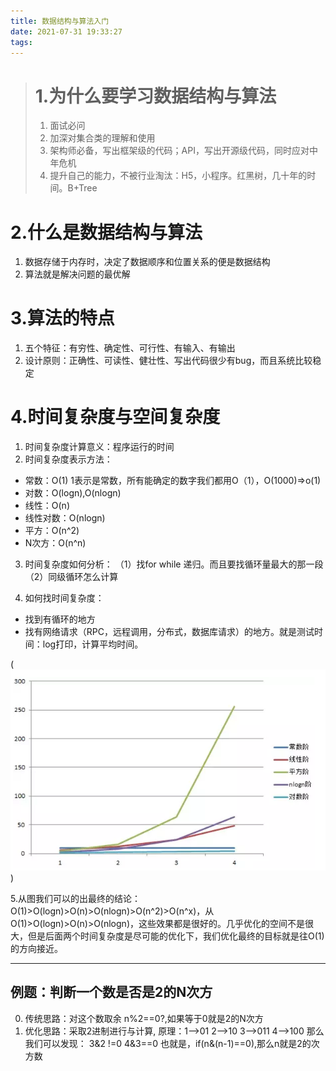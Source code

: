 ```yaml
---
title: 数据结构与算法入门
date: 2021-07-31 19:33:27
tags:
---
```

># 1.为什么要学习数据结构与算法
>1. 面试必问
>2. 加深对集合类的理解和使用
>3. 架构师必备，写出框架级的代码；API，写出开源级代码，同时应对中年危机
>4. 提升自己的能力，不被行业淘汰：H5，小程序。红黑树，几十年的时间。B+Tree
<!--more-->

# 2.什么是数据结构与算法
1. 数据存储于内存时，决定了数据顺序和位置关系的便是数据结构
2. 算法就是解决问题的最优解

# 3.算法的特点
1. 五个特征：有穷性、确定性、可行性、有输入、有输出
2. 设计原则：正确性、可读性、健壮性、写出代码很少有bug，而且系统比较稳定

# 4.时间复杂度与空间复杂度
1. 时间复杂度计算意义：程序运行的时间
2.  时间复杂度表示方法：  
- 常数：O(1) 1表示是常数，所有能确定的数字我们都用O（1），O(1000)=>o(1)
- 对数：O(logn),O(nlogn)
- 线性：O(n)
- 线性对数：O(nlogn)
- 平方：O(n^2)
- N次方：O(n^n)
3. 时间复杂度如何分析：
（1）找for while 递归。而且要找循环量最大的那一段
（2）同级循环怎么计算


4. 如何找时间复杂度：
- 找到有循环的地方
- 找有网络请求（RPC，远程调用，分布式，数据库请求）的地方。就是测试时间：log打印，计算平均时间。

(![时间复杂度](https://raw.githubusercontent.com/aj-web/picturebed/master/%E6%97%B6%E9%97%B4%E5%A4%8D%E6%9D%82%E5%BA%A6%E6%9B%B2%E7%BA%BF%E5%9B%BE.png))


5.从图我们可以的出最终的结论：O(1)>O(logn)>O(n)>O(nlogn)>O(n^2)>O(n^x)，从O(1)>O(logn)>O(n)>O(nlogn)，这些效果都是很好的。几乎优化的空间不是很大，但是后面两个时间复杂度是尽可能的优化下，我们优化最终的目标就是往O(1)的方向接近。

---

## 例题：判断一个数是否是2的N次方

0. 传统思路：对这个数取余 n%2==0?,如果等于0就是2的N次方
1. 优化思路：采取2进制进行与计算,
原理：1-->01   2-->10   3-->011  4-->100
那么我们可以发现： 3&2 !=0 4&3==0
也就是，if(n&(n-1)==0),那么n就是2的次方数


